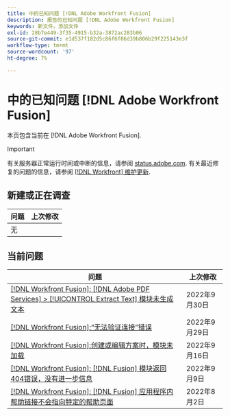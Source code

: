 ```yaml
---
title: 中的已知问题 [!DNL Adobe Workfront Fusion]
description: 报告的已知问题 [!DNL Adobe Workfront Fusion]
keywords: 新文件，添加文件
exl-id: 28b7e449-3f35-4915-b32a-3872ac283b06
source-git-commit: e1d537f182d5c86f6f06d39b806b29f225143e3f
workflow-type: tm+mt
source-wordcount: '97'
ht-degree: 7%

---
```


# 中的已知问题 [!DNL Adobe Workfront Fusion]

本页包含当前在 [!DNL Adobe Workfront Fusion].

>[!IMPORTANT]
>
>有关服务器正常运行时间或中断的信息，请参阅 [status.adobe.com](https://status.adobe.com). 有关最近修复的问题的信息，请参阅 [[!DNL Workfront] 维护更新](../maintenance/current-updates.md).

## 新建或正在调查

| **问题** | **上次修改** |
|-----------------------------------------------------------------------------------|-------------------|
| 无 |  |

## 当前问题

| **问题** | **上次修改** |
|-----------------------------------------------------------------------------------|-------------------|
| [[!DNL Workfront Fusion]: [!DNL Adobe PDF Services] > [!UICONTROL Extract Text] 模块未生成文本](known-issues-workfront-fusion/fusion-pdf-extract-text.md) | 2022年9月30日 |
| [[!DNL Workfront Fusion]:“无法验证连接”错误](known-issues-workfront-fusion/fusion-401-error-must-reauthenicate-connection.md) | 2022年9月29日 |
| [[!DNL Workfront Fusion]:创建或编辑方案时，模块未加载](known-issues-workfront-fusion/fusion-module-does-not-load.md) | 2022年9月16日 |
| [[!DNL Workfront Fusion]: [!DNL Fusion] 模块返回404错误，没有进一步信息](known-issues-workfront-fusion/fusion-404-error-no-description.md) | 2022年9月9日 |
| [[!DNL Workfront Fusion]: [!DNL Fusion] 应用程序内帮助链接不会指向特定的帮助页面](known-issues-workfront-fusion/help-links-in-modules-not-working.md) | 2022年8月2日 |
